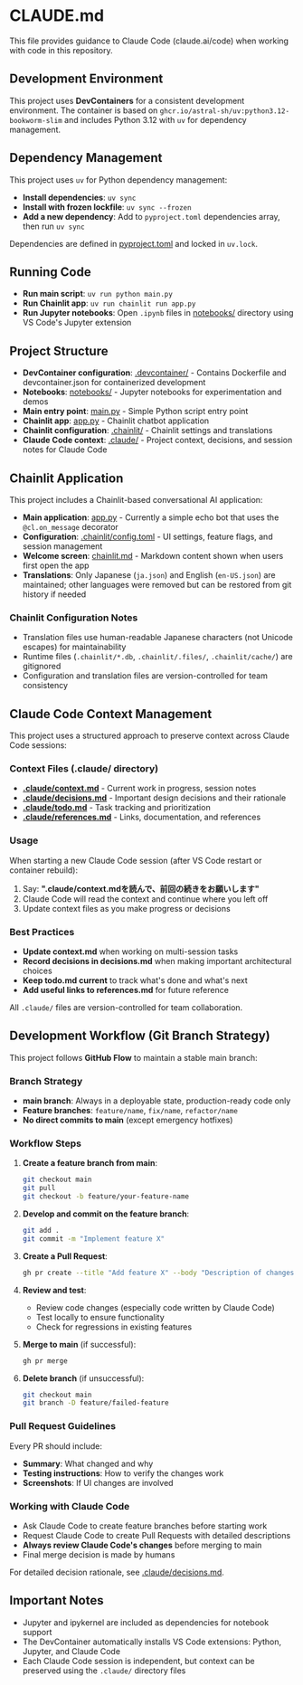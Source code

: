 # CLAUDE.md

This file provides guidance to Claude Code (claude.ai/code) when working with code in this repository.

## Development Environment

This project uses **DevContainers** for a consistent development environment. The container is based on `ghcr.io/astral-sh/uv:python3.12-bookworm-slim` and includes Python 3.12 with `uv` for dependency management.

## Dependency Management

This project uses `uv` for Python dependency management:

- **Install dependencies**: `uv sync`
- **Install with frozen lockfile**: `uv sync --frozen`
- **Add a new dependency**: Add to `pyproject.toml` dependencies array, then run `uv sync`

Dependencies are defined in [pyproject.toml](pyproject.toml) and locked in `uv.lock`.

## Running Code

- **Run main script**: `uv run python main.py`
- **Run Chainlit app**: `uv run chainlit run app.py`
- **Run Jupyter notebooks**: Open `.ipynb` files in [notebooks/](notebooks/) directory using VS Code's Jupyter extension

## Project Structure

- **DevContainer configuration**: [.devcontainer/](.devcontainer/) - Contains Dockerfile and devcontainer.json for containerized development
- **Notebooks**: [notebooks/](notebooks/) - Jupyter notebooks for experimentation and demos
- **Main entry point**: [main.py](main.py) - Simple Python script entry point
- **Chainlit app**: [app.py](app.py) - Chainlit chatbot application
- **Chainlit configuration**: [.chainlit/](.chainlit/) - Chainlit settings and translations
- **Claude Code context**: [.claude/](.claude/) - Project context, decisions, and session notes for Claude Code

## Chainlit Application

This project includes a Chainlit-based conversational AI application:

- **Main application**: [app.py](app.py) - Currently a simple echo bot that uses the `@cl.on_message` decorator
- **Configuration**: [.chainlit/config.toml](.chainlit/config.toml) - UI settings, feature flags, and session management
- **Welcome screen**: [chainlit.md](chainlit.md) - Markdown content shown when users first open the app
- **Translations**: Only Japanese (`ja.json`) and English (`en-US.json`) are maintained; other languages were removed but can be restored from git history if needed

### Chainlit Configuration Notes

- Translation files use human-readable Japanese characters (not Unicode escapes) for maintainability
- Runtime files (`.chainlit/*.db`, `.chainlit/.files/`, `.chainlit/cache/`) are gitignored
- Configuration and translation files are version-controlled for team consistency

## Claude Code Context Management

This project uses a structured approach to preserve context across Claude Code sessions:

### Context Files (.claude/ directory)

- **[.claude/context.md](.claude/context.md)** - Current work in progress, session notes
- **[.claude/decisions.md](.claude/decisions.md)** - Important design decisions and their rationale
- **[.claude/todo.md](.claude/todo.md)** - Task tracking and prioritization
- **[.claude/references.md](.claude/references.md)** - Links, documentation, and references

### Usage

When starting a new Claude Code session (after VS Code restart or container rebuild):

1. Say: **".claude/context.mdを読んで、前回の続きをお願いします"**
2. Claude Code will read the context and continue where you left off
3. Update context files as you make progress or decisions

### Best Practices

- **Update context.md** when working on multi-session tasks
- **Record decisions in decisions.md** when making important architectural choices
- **Keep todo.md current** to track what's done and what's next
- **Add useful links to references.md** for future reference

All `.claude/` files are version-controlled for team collaboration.

## Development Workflow (Git Branch Strategy)

This project follows **GitHub Flow** to maintain a stable main branch:

### Branch Strategy

- **main branch**: Always in a deployable state, production-ready code only
- **Feature branches**: `feature/name`, `fix/name`, `refactor/name`
- **No direct commits to main** (except emergency hotfixes)

### Workflow Steps

1. **Create a feature branch from main**:
   ```bash
   git checkout main
   git pull
   git checkout -b feature/your-feature-name
   ```

2. **Develop and commit on the feature branch**:
   ```bash
   git add .
   git commit -m "Implement feature X"
   ```

3. **Create a Pull Request**:
   ```bash
   gh pr create --title "Add feature X" --body "Description of changes"
   ```

4. **Review and test**:
   - Review code changes (especially code written by Claude Code)
   - Test locally to ensure functionality
   - Check for regressions in existing features

5. **Merge to main** (if successful):
   ```bash
   gh pr merge
   ```

6. **Delete branch** (if unsuccessful):
   ```bash
   git checkout main
   git branch -D feature/failed-feature
   ```

### Pull Request Guidelines

Every PR should include:
- **Summary**: What changed and why
- **Testing instructions**: How to verify the changes work
- **Screenshots**: If UI changes are involved

### Working with Claude Code

- Ask Claude Code to create feature branches before starting work
- Request Claude Code to create Pull Requests with detailed descriptions
- **Always review Claude Code's changes** before merging to main
- Final merge decision is made by humans

For detailed decision rationale, see [.claude/decisions.md](.claude/decisions.md#github-flowベースのブランチ戦略---2025-10-26).

## Important Notes

- Jupyter and ipykernel are included as dependencies for notebook support
- The DevContainer automatically installs VS Code extensions: Python, Jupyter, and Claude Code
- Each Claude Code session is independent, but context can be preserved using the `.claude/` directory files
